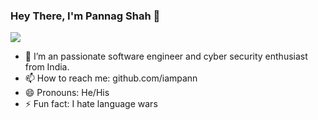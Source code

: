 ### Hey There, I'm Pannag Shah 👋
![](https://komarev.com/ghpvc/?username=iampann&color=blue)

- 🔭 I’m an passionate software engineer and cyber security enthusiast from India.
- 📫 How to reach me: github.com/iampann
- 😄 Pronouns: He/His
- ⚡ Fun fact: I hate language wars

